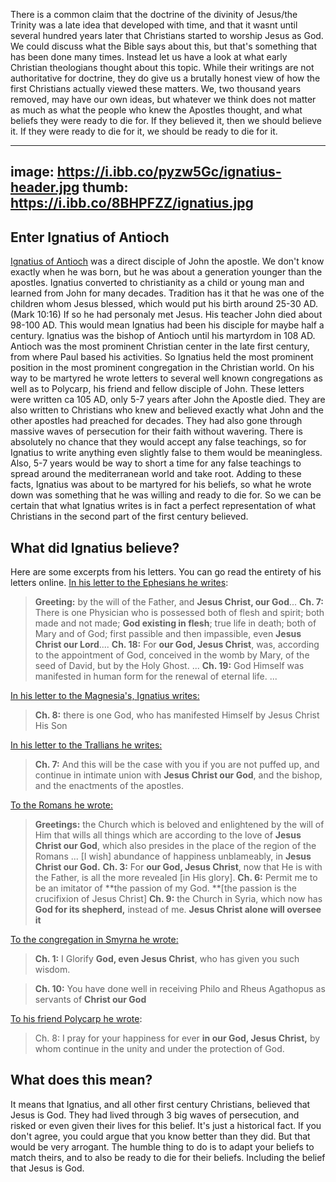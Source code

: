 There is a common claim that the doctrine of the divinity of Jesus/the Trinity was a late idea that developed with time, and that it wasnt until several hundred years later that Christians started to worship Jesus as God. We could discuss what the Bible says about this, but that's something that has been done many times. Instead let us have a look at what early Christian theologians thought about this topic. While their writings are not authoritative for doctrine, they do give us a brutally honest view of how the first Christians actually viewed these matters. We, two thousand years removed, may have our own ideas, but whatever we think does not matter as much as what the people who knew the Apostles thought, and what beliefs they were ready to die for. If they believed it, then we should believe it. If they were ready to die for it, we should be ready to die for it.

---
image: https://i.ibb.co/pyzw5Gc/ignatius-header.jpg
thumb: https://i.ibb.co/8BHPFZZ/ignatius.jpg
---
## Enter Ignatius of Antioch

[Ignatius of Antioch](https://en.wikipedia.org/wiki/Ignatius_of_Antioch) was a direct disciple of John the apostle. We don't know exactly when he was born, but he was about a generation younger than the apostles. Ignatius converted to christianity as a child or young man and learned from John for many decades. Tradition has it that he was one of the children whom Jesus blessed, which would put his birth around 25-30 AD. (Mark 10:16) If so he had personaly met Jesus. His teacher John died about 98-100 AD. This would mean Ignatius had been his disciple for maybe half a century. Ignatius was the bishop of Antioch until his martyrdom in 108 AD. Antioch was the most prominent Christian center in the late first century, from where Paul based his activities. So Ignatius held the most prominent position in the most prominent congregation in the Christian world. On his way to be martyred he wrote letters to several well known congregations as well as to Polycarp, his friend and fellow disciple of John. These letters were written ca 105 AD, only 5-7 years after John the Apostle died. They are also written to Christians who knew and believed exactly what John and the other apostles had preached for decades. They had also gone through massive waves of persecution for their faith without wavering. There is absolutely no chance that they would accept any false teachings, so for Ignatius to write anything even slightly false to them would be meaningless. Also, 5-7 years would be way to short a time for any false teachings to spread around the mediterranean world and take root. Adding to these facts, Ignatius was about to be martyred for his beliefs, so what he wrote down was something that he was willing and ready to die for. So we can be certain that what Ignatius writes is in fact a perfect representation of what Christians in the second part of the first century believed.

## What did **Ignatius** believe?

Here are some excerpts from his letters. You can go read the entirety of his letters online. [In his letter to the Ephesians he writes](https://www.newadvent.org/fathers/0104.htm):

> **Greeting:** by the will of the Father, and **Jesus Christ, our God**... **Ch. 7:** There is one Physician who is possessed both of flesh and spirit; both made and not made; **God existing in flesh**; true life in death; both of Mary and of God; first passible and then impassible, even **Jesus Christ our Lord**.... **Ch. 18:** For **our God, Jesus Christ**, was, according to the appointment of God, conceived in the womb by Mary, of the seed of David, but by the Holy Ghost. ... **Ch. 19:** God Himself was manifested in human form for the renewal of eternal life. ...

[In his letter to the Magnesia's, Ignatius writes:](https://www.newadvent.org/fathers/0105.htm)

> **Ch. 8:** there is one God, who has manifested Himself by Jesus Christ His Son

[In his letter to the Trallians he writes:](https://www.newadvent.org/fathers/0106.htm)

> **Ch. 7:** And this will be the case with you if you are not puffed up, and continue in intimate union with **Jesus Christ our God**, and the bishop, and the enactments of the apostles.

[To the Romans he wrote:](https://www.newadvent.org/fathers/0107.htm)

> **Greetings:** the Church which is beloved and enlightened by the will of Him that wills all things which are according to the love of **Jesus Christ our God**, which also presides in the place of the region of the Romans ... [I wish] abundance of happiness unblameably, in **Jesus Christ our God.** **Ch. 3:** For **our God, Jesus Christ**, now that He is with the Father, is all the more revealed [in His glory]. **Ch. 6:** Permit me to be an imitator of **the passion of my God. **[the passion is the crucifixion of Jesus Christ] **Ch. 9:** the Church in Syria, which now has **God for its shepherd,** instead of me. **Jesus Christ alone will oversee it**

[To the congregation in Smyrna he wrote:](https://www.newadvent.org/fathers/0109.htm)

> **Ch. 1:** I Glorify **God, even Jesus Christ**, who has given you such wisdom.

> **Ch. 10:** You have done well in receiving Philo and Rheus Agathopus as servants of **Christ our God**

[To his friend Polycarp he wrote](https://www.newadvent.org/fathers/0110.htm):

> Ch. 8: I pray for your happiness for ever **in our God, Jesus Christ,** by whom continue in the unity and under the protection of God.

## What does this mean?

It means that Ignatius, and all other first century Christians, believed that Jesus is God. They had lived through 3 big waves of persecution, and risked or even given their lives for this belief. It's just a historical fact. If you don't agree, you could argue that you know better than they did. But that would be very arrogant. The humble thing to do is to adapt your beliefs to match theirs, and to also be ready to die for their beliefs. Including the belief that Jesus is God.
